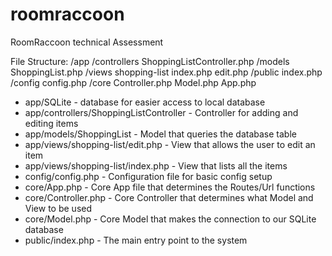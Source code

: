 # roomraccoon
RoomRaccoon technical Assessment

File Structure:
    /app
        /controllers
            ShoppingListController.php
        /models
            ShoppingList.php
        /views
            shopping-list
                index.php
                edit.php
    /public
        index.php
    /config
        config.php
    /core
        Controller.php
        Model.php
        App.php

- app/SQLite - database for easier access to local database
- app/controllers/ShoppingListController - Controller for adding and editing items
- app/models/ShoppingList - Model that queries the database table
- app/views/shopping-list/edit.php - View that allows the user to edit an item
- app/views/shopping-list/index.php - View that lists all the items
- config/config.php - Configuration file for basic config setup
- core/App.php - Core App file that determines the Routes/Url functions
- core/Controller.php - Core Controller that determines what Model and View to be used
- core/Model.php - Core Model that makes the connection to our SQLite database
- public/index.php - The main entry point to the system